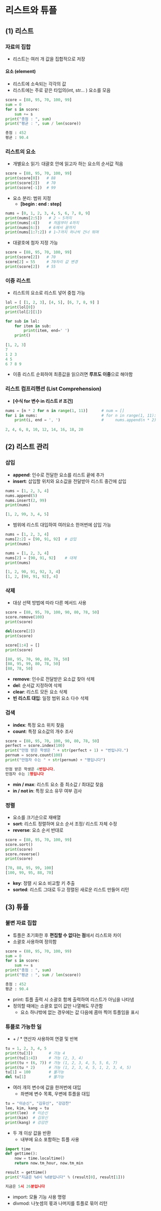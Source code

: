 # 리스트와 튜플

## (1) 리스트

### 자료의 집합

- 리스트는 여러 개 값을 집합적으로 저장

#### 요소 (element)

- 리스트에 소속되는 각각의 값
- 리스트에는 주로 같은 타입의(int, str... ) 요소를 모음 

``` python
score = [88, 95, 70, 100, 99]
sum = 0
for s in score:
    sum += s
print("총점 : ", sum)
print("평균 : ", sum / len(score))

총점 : 452
평균 : 90.4
```



### 리스트의 요소

- 개별요소 읽기: 대괄호 안에 읽고자 하는 요소의 순서값 적음

``` python
score = [88, 95, 70, 100, 99]
print(score[0])   # 88
print(score[2])   # 70
print(score[-1])  # 99
```



- 요소 분리: 범위 지정
  - **[begin : end : step]**

``` python
nums = [0, 1, 2, 3, 4, 5, 6, 7, 8, 9]
print(nums[2:5])   # 2 ~ 5까지
print(nums[:4])    # 처음부터 4까지
print(nums[6:])    # 6에서 끝까지
print(nums[1:7:2]) # 1~7까지 하나씩 건너 뛰며
```



- 대괄호에 첨자 지정 가능

``` python
score = [88, 95, 70, 100, 99]
print(score[2])   # 70
score[2] = 55     # 70자리 값 변경
print(score[2])   # 55
```



### 이중 리스트

- 리스트의 요소로 리스트 넣어 중첩 가능

``` python
lol = [ [1, 2, 3], [4, 5], [6, 7, 8, 9] ]
print(lol[0])
print(lol[2][1])

for sub in lol:
    for item in sub:
        print(item, end=' ')
	print()
    
[1, 2, 3]
7
1 2 3
4 5
6 7 8 9
```

- 이중 리스트 순회하여 최종값을 읽으려면 **루프도 이중**으로 해야함



### 리스트 컴프리헨션 (List Comprehension)

- **[수식 for 변수 in 리스트 if 조건]**

``` python
nums = [n * 2 for n in range(1, 11)]      # num = []
for i in nums:                            # for n in range(1, 11):
    print(i, end = ', ')                  #     nums.append(n * 2)
    
2, 4, 6, 8, 10, 12, 14, 16, 18, 20
```



## (2) 리스트 관리

### 삽입

- **append**: 인수로 전달한 요소를 리스트 끝에 추가
- **insert**: 삽입할 위치와 요소값을 전달받아 리스트 중간에 삽입

```python
nums = [1, 2, 3, 4]
nums.append(5)
nums.insert(2, 99)
print(nums)

[1, 2, 99, 3, 4, 5]
```



- 범위에 리스트 대입하여 여러요소 한꺼번에 삽입 가능

```python
nums = [1, 2, 3, 4]
nums[2:2] = [90, 91, 92]  # 삽입
print(nums)

nums = [1, 2, 3, 4]
nums[2] = [90, 91, 92]    # 대체
print(nums)

[1, 2, 90, 91, 92, 3, 4]
[1, 2, [90, 91, 92], 4]
```



### 삭제

- 대상 선택 방법에 따라 다른 메서드 사용

```python
score = [88, 95, 70, 100, 90, 80, 78, 50]
score.remove(100)
print(score)

del(score[2])
print(score)

score[1:4] = []
print(score)

[88, 95, 70, 90, 80, 78, 50]
[88, 95, 99, 80, 78, 50]
[88, 78, 50]
```

- **remove**: 인수로 전달받은 요소값 찾아 삭제
- **del**: 순서값 지정하여 삭제
- **clear**: 리스트 모든 요소 삭제
- **빈 리스트 대입**: 일정 범위 요소 다수 삭제



### 검색

- **index**: 특정 요소 위치 찾음
- **count**: 특정 요소값의 개수 조사

``` python
score = [88, 95, 70, 100, 90, 80, 78, 50]
perfect = score.index(100)
print("만점 받은 학생은 " + str(perfect + 1) + "번입니다.")
pernum = score.count(100)
print("만점자 수는 " + str(pernum) + "명입니다")

만점 받은 학생은 4번입니다.
만점자 수는 1명입니다
```

- **min / max**: 리스트 요소 중 최소값 / 최대값 찾음
- **in / not in**: 특정 요소 유무 여부 검사

### 정렬

- 요소를 크기순으로 재배열
- **sort**: 리스트 정렬하며 요소 순서 조정/ 리스트 자체 수정
- **reverse**: 요소 순서 반대로

``` python
score = [88, 95, 70, 100, 99]
score.sort()
print(score)
score.reverse()
print(score)

[70, 88, 95, 99, 100]
[100, 99, 95, 88, 70]
```

- **key**: 정렬 시 요소 비교할 키 추출
- **sorted**: 리스트 그대로 두고 정렬된 새로운 리스트 만들어 리턴



## (3) 튜플

### 불변 자료 집합

- 튜플은 초기화한 후 **편집할 수 없다는 점**에서 리스트와 차이
- 소괄호 사용하여 정의함

```python
score = (88, 95, 70, 100, 99)
sum = 0
for s in score:
    sum += s
print("총점 : ", sum)
print("평균 : ", sum / len(score))

총점 : 452
평균 : 90.4
```

- print: 튜플 출력 시 소괄호 함께 출력하여 리스트가 아님을 나타냄
- 정의할 때에는 소괄호 없이 값만 나열해도 무관함
  - 요소 하나밖에 없는 경우에는 값 다음에 콤마 찍어 튜플임을 표시



### 튜플로 가능한 일

- \+ / \* 연산자 사용하여 연결 및 반복

``` python
tu = 1, 2, 3, 4, 5
print(tu[3])       # 가능 4
print(tu[1:4])     # 가능 (2, 3, 4)
print(tu + (6, 7)) # 가능 (1, 2, 3, 4, 5, 5, 6, 7)
print(tu * 2)      # 가능 (1, 2, 3, 4, 5, 1, 2, 3, 4, 5)
tu[1] = 100        # 불가능
del tu[1]          # 불가능
```



- 여러 개의 변수에 값을 한꺼번에 대입
  - 좌변에 변수 목록, 우변에 튜플을 대입

``` python
tu = "이순신", "김유신", "강감찬"
lee, kim, kang = tu
print(lee)  # 이순신
print(kim)  # 김유신
print(kang) # 강감찬
```



- 두 개 이상 값을 반환
  - 내부에 요소 포함하는 튜플 사용

``` python
import time
def gettime():
    now = time.localtime()
    return now.tm_hour, now.tm_min

result = gettime()
print("지금은 %d시 %d분입니다" % (result[0], result[1]))

지금은 5시 26분입니다
```

- import: 모듈 기능 사용 명령
- divmod: 나눗셈의 몫과 나머지를 튜플로 묶어 리턴